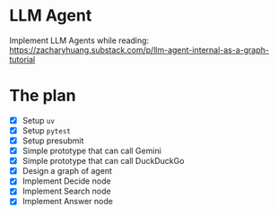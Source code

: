# LLM Agent

Implement LLM Agents while reading: https://zacharyhuang.substack.com/p/llm-agent-internal-as-a-graph-tutorial

# The plan

- [x] Setup `uv`
- [x] Setup `pytest`
- [x] Setup presubmit
- [x] Simple prototype that can call Gemini
- [x] Simple prototype that can call DuckDuckGo
- [x] Design a graph of agent
- [x] Implement Decide node
- [x] Implement Search node
- [x] Implement Answer node
